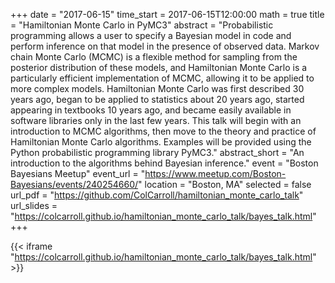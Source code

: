 +++
date = "2017-06-15"
time_start = 2017-06-15T12:00:00
math = true
title = "Hamiltonian Monte Carlo in PyMC3"
abstract = "Probabilistic programming allows a user to specify a Bayesian model in code and perform inference on that model in the presence of observed data. Markov chain Monte Carlo (MCMC) is a flexible method for sampling from the posterior distribution of these models, and Hamiltonian Monte Carlo is a particularly efficient implementation of MCMC, allowing it to be applied to more complex models. Hamiltonian Monte Carlo was first described 30 years ago, began to be applied to statistics about 20 years ago, started appearing in textbooks 10 years ago, and became easily available in software libraries only in the last few years. This talk will begin with an introduction to MCMC algorithms, then move to the theory and practice of Hamiltonian Monte Carlo algorithms.  Examples will be provided using the Python probabilistic programming library PyMC3."
abstract_short = "An introduction to the algorithms behind Bayesian inference."
event = "Boston Bayesians Meetup"
event_url = "https://www.meetup.com/Boston-Bayesians/events/240254660/"
location = "Boston, MA"
selected = false
url_pdf = "https://github.com/ColCarroll/hamiltonian_monte_carlo_talk"
url_slides = "https://colcarroll.github.io/hamiltonian_monte_carlo_talk/bayes_talk.html"
+++

{{< iframe "https://colcarroll.github.io/hamiltonian_monte_carlo_talk/bayes_talk.html" >}}
